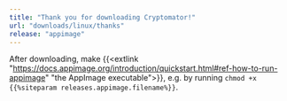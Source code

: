 ```yaml
---
title: "Thank you for downloading Cryptomator!"
url: "downloads/linux/thanks"
release: "appimage"
---
```


After downloading, make {{<extlink "https://docs.appimage.org/introduction/quickstart.html#ref-how-to-run-appimage" "the AppImage executable">}}, e.g. by running `chmod +x {{%siteparam releases.appimage.filename%}}`.
